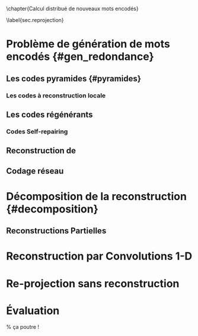 
\chapter{Calcul distribué de nouveaux mots encodés}

\label{sec.reprojection}


# Problème de génération de mots encodés {#gen_redondance}


## Les codes pyramides {#pyramides}

### Les codes à reconstruction locale


## Les codes régénérants

### Codes Self-repairing


## Reconstruction de


## Codage réseau



# Décomposition de la reconstruction {#decomposition}


## Reconstructions Partielles



# Reconstruction par Convolutions 1-D



# Re-projection sans reconstruction



# Évaluation

% ça poutre !

